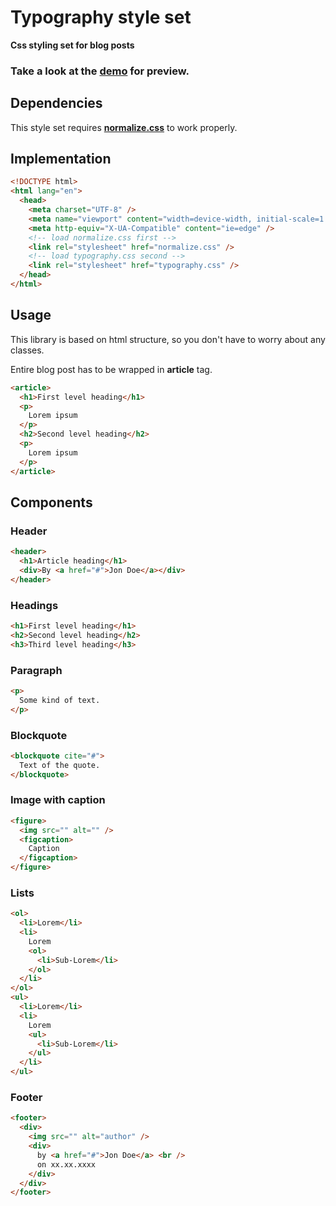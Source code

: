 # Typography style set

**Css styling set for blog posts**

### Take a look at the **[demo](http://danjsef.github.io)** for preview.

## Dependencies

This style set requires **[normalize.css](https://necolas.github.io/normalize.css/)** to work properly.

## Implementation

```html
<!DOCTYPE html>
<html lang="en">
  <head>
    <meta charset="UTF-8" />
    <meta name="viewport" content="width=device-width, initial-scale=1.0" />
    <meta http-equiv="X-UA-Compatible" content="ie=edge" />
    <!-- load normalize.css first -->
    <link rel="stylesheet" href="normalize.css" />
    <!-- load typography.css second -->
    <link rel="stylesheet" href="typography.css" />
  </head>
</html>
```

## Usage

This library is based on html structure, so you don't have to worry about any classes.

Entire blog post has to be wrapped in **article** tag.

```html
<article>
  <h1>First level heading</h1>
  <p>
    Lorem ipsum
  </p>
  <h2>Second level heading</h2>
  <p>
    Lorem ipsum
  </p>
</article>
```

## Components

### Header

```html
<header>
  <h1>Article heading</h1>
  <div>By <a href="#">Jon Doe</a></div>
</header>
```

### Headings

```html
<h1>First level heading</h1>
<h2>Second level heading</h2>
<h3>Third level heading</h3>
```

### Paragraph

```html
<p>
  Some kind of text.
</p>
```

### Blockquote

```html
<blockquote cite="#">
  Text of the quote.
</blockquote>
```

### Image with caption

```html
<figure>
  <img src="" alt="" />
  <figcaption>
    Caption
  </figcaption>
</figure>
```

### Lists

```html
<ol>
  <li>Lorem</li>
  <li>
    Lorem
    <ol>
      <li>Sub-Lorem</li>
    </ol>
  </li>
</ol>
<ul>
  <li>Lorem</li>
  <li>
    Lorem
    <ul>
      <li>Sub-Lorem</li>
    </ul>
  </li>
</ul>
```

### Footer

```html
<footer>
  <div>
    <img src="" alt="author" />
    <div>
      by <a href="#">Jon Doe</a> <br />
      on xx.xx.xxxx
    </div>
  </div>
</footer>
```

